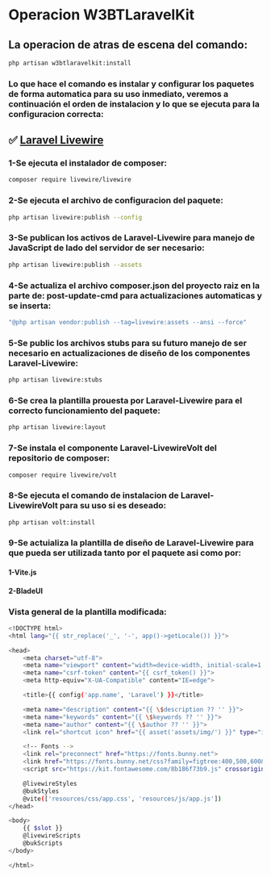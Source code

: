 # Operacion **W3BTLaravelKit**

## La operacion de atras de escena del comando:
```sh
php artisan w3btlaravelkit:install
```
### Lo que hace el comando es instalar y configurar los paquetes de forma automatica para su uso inmediato, veremos a continuación el orden de instalacion y lo que se ejecuta para la configuracion correcta:

## ✅ [Laravel Livewire](https://livewire.laravel.com)

### 1-Se ejecuta el instalador de composer:
```bash
composer require livewire/livewire
```
### 2-Se ejecuta el archivo de configuracion del paquete:
```bash
php artisan livewire:publish --config
```
### 3-Se publican los activos de **Laravel-Livewire** para manejo de **JavaScript** de lado del servidor de ser necesario:
```bash
php artisan livewire:publish --assets
```
### 4-Se actualiza el archivo **composer.json** del proyecto raiz en la parte de: **post-update-cmd** para actualizaciones automaticas y se inserta:
```bash
"@php artisan vendor:publish --tag=livewire:assets --ansi --force"
```
### 5-Se public los archivos stubs para su futuro manejo de ser necesario en actualizaciones de diseño de los componentes **Laravel-Livewire**:
```bash
php artisan livewire:stubs
```
### 6-Se crea la plantilla prouesta por **Laravel-Livewire** para el correcto funcionamiento del paquete:
```bash
php artisan livewire:layout
```
### 7-Se instala el componente **Laravel-LivewireVolt** del repositorio de composer:
```bash
composer require livewire/volt
```
### 8-Se ejecuta el comando de instalacion de **Laravel-LivewireVolt** para su uso si es deseado:
```bash
php artisan volt:install
```
### 9-Se actuializa la plantilla de diseño de **Laravel-Livewire** para que pueda ser utilizada tanto por el paquete asi como por:
#### 1-Vite.js
#### 2-BladeUI
### Vista general de la plantilla modificada:
```bash
<!DOCTYPE html>
<html lang="{{ str_replace('_', '-', app()->getLocale()) }}">

<head>
    <meta charset="utf-8">
    <meta name="viewport" content="width=device-width, initial-scale=1.0">
    <meta name="csrf-token" content="{{ csrf_token() }}">
    <meta http-equiv="X-UA-Compatible" content="IE=edge">

    <title>{{ config('app.name', 'Laravel') }}</title>

    <meta name="description" content="{{ \$description ?? '' }}">
    <meta name="keywords" content="{{ \$keywords ?? '' }}">
    <meta name="author" content="{{ \$author ?? '' }}">
    <link rel="shortcut icon" href="{{ asset('assets/img/') }}" type="image/x-icon">

    <!-- Fonts -->
    <link rel="preconnect" href="https://fonts.bunny.net">
    <link href="https://fonts.bunny.net/css?family=figtree:400,500,600&display=swap" rel="stylesheet" />
    <script src="https://kit.fontawesome.com/8b186f73b9.js" crossorigin="anonymous"></script>

    @livewireStyles
    @bukStyles
    @vite(['resources/css/app.css', 'resources/js/app.js'])
</head>

<body>
    {{ $slot }}
    @livewireScripts
    @bukScripts
</body>

</html>
```